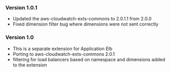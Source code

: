 ### Version 1.0.1
* Updated the aws-cloudwatch-exts-commons to 2.0.1.1 from 2.0.0
* Fixed dimension filter bug where dimensions were not sent correctly


### Version 1.0
* This is a separate extension for Application Elb
* Porting to aws-cloudwatch-exts-commons 2.0.1
* filtering for load balancers based on namespace and dimensions added to the extension
